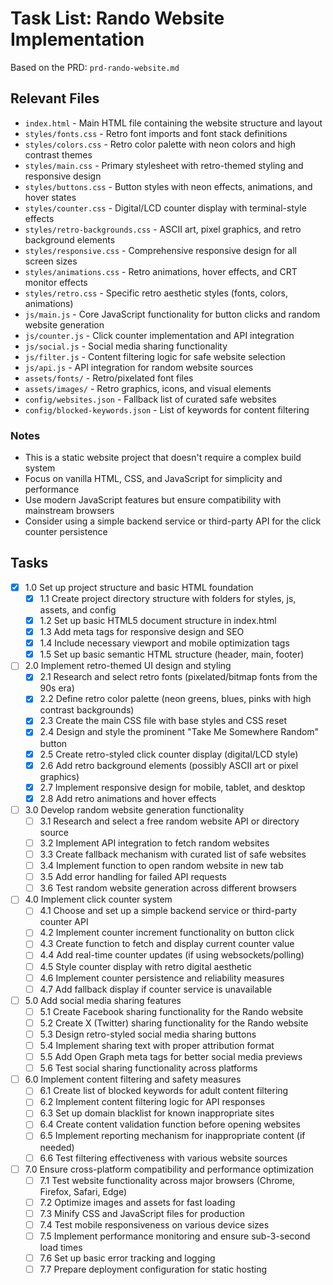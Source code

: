 # Task List: Rando Website Implementation

Based on the PRD: `prd-rando-website.md`

## Relevant Files

- `index.html` - Main HTML file containing the website structure and layout
- `styles/fonts.css` - Retro font imports and font stack definitions
- `styles/colors.css` - Retro color palette with neon colors and high contrast themes
- `styles/main.css` - Primary stylesheet with retro-themed styling and responsive design
- `styles/buttons.css` - Button styles with neon effects, animations, and hover states
- `styles/counter.css` - Digital/LCD counter display with terminal-style effects
- `styles/retro-backgrounds.css` - ASCII art, pixel graphics, and retro background elements
- `styles/responsive.css` - Comprehensive responsive design for all screen sizes
- `styles/animations.css` - Retro animations, hover effects, and CRT monitor effects
- `styles/retro.css` - Specific retro aesthetic styles (fonts, colors, animations)
- `js/main.js` - Core JavaScript functionality for button clicks and random website generation
- `js/counter.js` - Click counter implementation and API integration
- `js/social.js` - Social media sharing functionality
- `js/filter.js` - Content filtering logic for safe website selection
- `js/api.js` - API integration for random website sources
- `assets/fonts/` - Retro/pixelated font files
- `assets/images/` - Retro graphics, icons, and visual elements
- `config/websites.json` - Fallback list of curated safe websites
- `config/blocked-keywords.json` - List of keywords for content filtering

### Notes

- This is a static website project that doesn't require a complex build system
- Focus on vanilla HTML, CSS, and JavaScript for simplicity and performance
- Use modern JavaScript features but ensure compatibility with mainstream browsers
- Consider using a simple backend service or third-party API for the click counter persistence

## Tasks

- [x] 1.0 Set up project structure and basic HTML foundation
  - [x] 1.1 Create project directory structure with folders for styles, js, assets, and config
  - [x] 1.2 Set up basic HTML5 document structure in index.html
  - [x] 1.3 Add meta tags for responsive design and SEO
  - [x] 1.4 Include necessary viewport and mobile optimization tags
  - [x] 1.5 Set up basic semantic HTML structure (header, main, footer)

- [ ] 2.0 Implement retro-themed UI design and styling
  - [x] 2.1 Research and select retro fonts (pixelated/bitmap fonts from the 90s era)
  - [x] 2.2 Define retro color palette (neon greens, blues, pinks with high contrast backgrounds)
  - [x] 2.3 Create the main CSS file with base styles and CSS reset
  - [x] 2.4 Design and style the prominent "Take Me Somewhere Random" button
  - [x] 2.5 Create retro-styled click counter display (digital/LCD style)
  - [x] 2.6 Add retro background elements (possibly ASCII art or pixel graphics)
  - [x] 2.7 Implement responsive design for mobile, tablet, and desktop
  - [x] 2.8 Add retro animations and hover effects

- [ ] 3.0 Develop random website generation functionality
  - [ ] 3.1 Research and select a free random website API or directory source
  - [ ] 3.2 Implement API integration to fetch random websites
  - [ ] 3.3 Create fallback mechanism with curated list of safe websites
  - [ ] 3.4 Implement function to open random website in new tab
  - [ ] 3.5 Add error handling for failed API requests
  - [ ] 3.6 Test random website generation across different browsers

- [ ] 4.0 Implement click counter system
  - [ ] 4.1 Choose and set up a simple backend service or third-party counter API
  - [ ] 4.2 Implement counter increment functionality on button click
  - [ ] 4.3 Create function to fetch and display current counter value
  - [ ] 4.4 Add real-time counter updates (if using websockets/polling)
  - [ ] 4.5 Style counter display with retro digital aesthetic
  - [ ] 4.6 Implement counter persistence and reliability measures
  - [ ] 4.7 Add fallback display if counter service is unavailable

- [ ] 5.0 Add social media sharing features
  - [ ] 5.1 Create Facebook sharing functionality for the Rando website
  - [ ] 5.2 Create X (Twitter) sharing functionality for the Rando website
  - [ ] 5.3 Design retro-styled social media sharing buttons
  - [ ] 5.4 Implement sharing text with proper attribution format
  - [ ] 5.5 Add Open Graph meta tags for better social media previews
  - [ ] 5.6 Test social sharing functionality across platforms

- [ ] 6.0 Implement content filtering and safety measures
  - [ ] 6.1 Create list of blocked keywords for adult content filtering
  - [ ] 6.2 Implement content filtering logic for API responses
  - [ ] 6.3 Set up domain blacklist for known inappropriate sites
  - [ ] 6.4 Create content validation function before opening websites
  - [ ] 6.5 Implement reporting mechanism for inappropriate content (if needed)
  - [ ] 6.6 Test filtering effectiveness with various website sources

- [ ] 7.0 Ensure cross-platform compatibility and performance optimization
  - [ ] 7.1 Test website functionality across major browsers (Chrome, Firefox, Safari, Edge)
  - [ ] 7.2 Optimize images and assets for fast loading
  - [ ] 7.3 Minify CSS and JavaScript files for production
  - [ ] 7.4 Test mobile responsiveness on various device sizes
  - [ ] 7.5 Implement performance monitoring and ensure sub-3-second load times
  - [ ] 7.6 Set up basic error tracking and logging
  - [ ] 7.7 Prepare deployment configuration for static hosting 